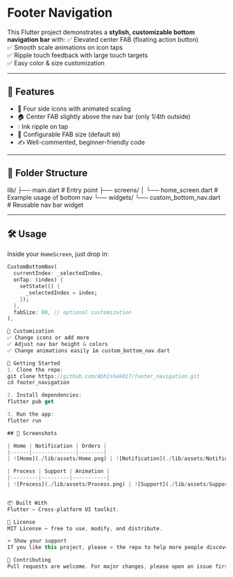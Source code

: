 # Footer Navigation

This Flutter project demonstrates a **stylish, customizable bottom navigation bar** with:
✅ Elevated center FAB (floating action button)  
✅ Smooth scale animations on icon taps  
✅ Ripple touch feedback with large touch targets  
✅ Easy color & size customization

---

## 🚀 Features
- 🎯 Four side icons with animated scaling
- 🏠 Center FAB slightly above the nav bar (only 1/4th outside)
- 💧 Ink ripple on tap
- 🔧 Configurable FAB size (default `80`)
- ✍️ Well-commented, beginner-friendly code

---

## 📂 Folder Structure
lib/
├── main.dart # Entry point
├── screens/
│ └── home_screen.dart # Example usage of bottom nav
└── widgets/
└── custom_bottom_nav.dart # Reusable nav bar widget


---

## 🛠 Usage
Inside your `HomeScreen`, just drop in:

```dart
CustomBottomNav(
  currentIndex: _selectedIndex,
  onTap: (index) {
    setState(() {
      _selectedIndex = index;
    });
  },
  fabSize: 80, // optional customization
),

🌱 Customization
✅ Change icons or add more
✅ Adjust nav bar height & colors
✅ Change animations easily in custom_bottom_nav.dart

🚀 Getting Started
1. Clone the repo:
git clone https://github.com/Abh1shek017/footer_navigation.git
cd footer_navigation

2. Install dependencies:
flutter pub get

3. Run the app:
flutter run

## 📸 Screenshots

| Home | Notification | Orders |
|------|--------------|--------|
| ![Home](./lib/assets/Home.png) | ![Notification](./lib/assets/Notification.png) | ![Orders](./lib/assets/Orders.png) |

| Process | Support | Animation |
|---------|---------|-----------|
| ![Process](./lib/assets/Process.png) | ![Support](./lib/assets/Support.png) | ![Animation](./lib/assets/animation.gif) |


📦 Built With
Flutter — Cross-platform UI toolkit.

📄 License
MIT License — free to use, modify, and distribute.

⭐️ Show your support
If you like this project, please ⭐️ the repo to help more people discover it!

🤝 Contributing
Pull requests are welcome. For major changes, please open an issue first to discuss what you’d like to change.
